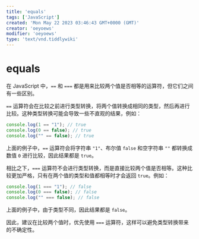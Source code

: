 ```yaml
---
title: 'equals'
tags: ['JavaScript']
created: 'Mon May 22 2023 03:46:43 GMT+0000 (GMT)'
creator: 'oeyoews'
modifier: 'oeyoews'
type: 'text/vnd.tiddlywiki'
---
```


# equals

在 JavaScript 中，`==` 和 `===` 都是用来比较两个值是否相等的运算符，但它们之间有一些区别。

`==` 运算符会在比较之前进行类型转换，将两个值转换成相同的类型，然后再进行比较。这种类型转换可能会导致一些不直观的结果，例如：

```javascript
console.log(1 == "1"); // true
console.log(0 == false); // true
console.log("" == false); // true
```

上面的例子中，`==` 运算符会将字符串 `"1"`、布尔值 `false` 和空字符串 `""` 都转换成数值 `0` 进行比较，因此结果都是 `true`。

相比之下，`===` 运算符不会进行类型转换，而是直接比较两个值是否相等。这种比较更加严格，只有在两个值的类型和值都相等时才会返回 `true`。例如：

```javascript
console.log(1 === "1"); // false
console.log(0 === false); // false
console.log("" === false); // false
```

上面的例子中，由于类型不同，因此结果都是 `false`。

因此，建议在比较两个值时，优先使用 `===` 运算符，这样可以避免类型转换带来的不确定性。

